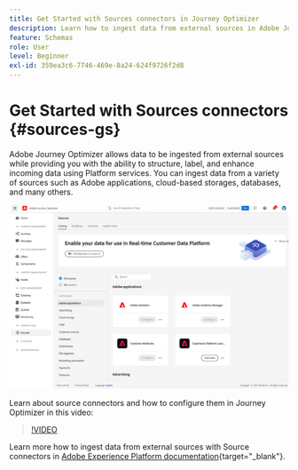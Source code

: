 ```yaml
---
title: Get Started with Sources connectors in Journey Optimizer
description: Learn how to ingest data from external sources in Adobe Journey Optimizer
feature: Schemas
role: User
level: Beginner
exl-id: 359ea3c6-7746-469e-8a24-624f9726f2d8
---
```

# Get Started with Sources connectors {#sources-gs}

Adobe Journey Optimizer allows data to be ingested from external sources while providing you with the ability to structure, label, and enhance incoming data using Platform services. You can ingest data from a variety of sources such as Adobe applications, cloud-based storages, databases, and many others.

![](../assets/sources-home.png)

Learn about source connectors and how to configure them in Journey Optimizer in this video:

>[!VIDEO](https://video.tv.adobe.com/v/335919?quality=12)

Learn more how to ingest data from external sources with Source connectors in [Adobe Experience Platform documentation](https://experienceleague.adobe.com/docs/experience-platform/sources/home.html){target="_blank"}.
